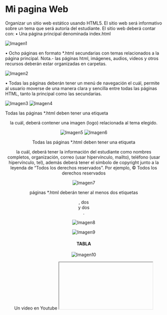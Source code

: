 # Mi pagina Web

Organizar un sitio web estático usando HTML5. El sitio web será informativo sobre un tema que será autoría del estudiante. El sitio web deberá contar con:   • Una página principal denominada index.html   

![Imagen1](https://user-images.githubusercontent.com/49033433/116831183-6b04d680-ab73-11eb-9b49-e70eb2a7b81b.jpg)

•	Ocho páginas en formato *.html secundarias con temas relacionados a la página principal. Nota.- las páginas html, imágenes, audios, videos y otros recursos deberán estar organizadas en carpetas.   

![Imagen2](https://user-images.githubusercontent.com/49033433/116831348-5117c380-ab74-11eb-9c8d-9a1d67e31713.jpg)

•	Todas las páginas deberán tener un menú de navegación el cuál, permite al usuario moverse de una manera clara y sencilla entre todas las páginas HTML, tanto la principal como las secundarias.   

![Imagen3](https://user-images.githubusercontent.com/49033433/116831331-275e9c80-ab74-11eb-9ff0-5692376ceffb.jpg)
![Imagen4](https://user-images.githubusercontent.com/49033433/116831329-26c60600-ab74-11eb-8651-80e09b417f9f.jpg)

Todas las páginas *.html deben tener una etiqueta <header> la cuál, deberá contener una imagen (logo) relacionada al tema elegido.   

![Imagen5](https://user-images.githubusercontent.com/49033433/116831390-a94ec580-ab74-11eb-8e62-095d80e2b973.jpg)
![Imagen6](https://user-images.githubusercontent.com/49033433/116831394-abb11f80-ab74-11eb-8688-5dfb1c4ac427.jpg)

Todas las páginas *.html deben tener una etiqueta <footer> la cuál, deberá tener la información del estudiante como nombres completos, organización, correo (usar hipervínculo, mailto), teléfono (usar hipervínculo, tel), además deberá tener el símbolo de copyright junto a la leyenda de “Todos los derechos reservados”. Por ejemplo, © Todos los derechos reservados  

![Imagen7](https://user-images.githubusercontent.com/49033433/116831432-fc287d00-ab74-11eb-9fff-dc2acdc49b82.jpg)

páginas *.html deberán tener al menos dos etiquetas <section>, dos <article> y dos <aside>.  
  
![Imagen8](https://user-images.githubusercontent.com/49033433/116831449-16faf180-ab75-11eb-8671-f52c228a73d2.png)

![Imagen9](https://user-images.githubusercontent.com/49033433/116831452-195d4b80-ab75-11eb-9414-58d1ccd33a2b.png)

# TABLA

![Imagen10](https://user-images.githubusercontent.com/49033433/116831492-575a6f80-ab75-11eb-9bdb-875a46f07678.jpg)

Un video en Youtube <iframe>.
  
![Imagen12](https://user-images.githubusercontent.com/49033433/116831565-d354b780-ab75-11eb-83ea-ebcd5a638506.jpg)
![Imagen11](https://user-images.githubusercontent.com/49033433/116831566-d3ed4e00-ab75-11eb-9481-03d35b4b245d.jpg)

Un video con etiqueta <video>.

![Imagen13](https://user-images.githubusercontent.com/49033433/116831601-072fdd00-ab76-11eb-9696-e3b2b315da64.jpg)
![Imagen14](https://user-images.githubusercontent.com/49033433/116831602-08f9a080-ab76-11eb-8b19-72bf3ce64b53.jpg)

Un audio con la etiqueta <audio>.  
  
![Imagen15](https://user-images.githubusercontent.com/49033433/116831638-35152180-ab76-11eb-88e7-b9a7c0c33ee4.jpg)
![Imagen16](https://user-images.githubusercontent.com/49033433/116831640-36464e80-ab76-11eb-8bdd-91421aca0dc1.jpg)

Manejar listas ordenadas o desordenadas con al menos cinco ítems.  

![Imagen17](https://user-images.githubusercontent.com/49033433/116831692-74dc0900-ab76-11eb-92d3-60553ac7dfeb.jpg)
![Imagen18](https://user-images.githubusercontent.com/49033433/116831695-773e6300-ab76-11eb-8fe2-e7d3ae48bfb5.jpg)

Tener al menos cinco etiquetas de texto que se encuentran en la figura 116 del texto guía de la asignatura

![Imagen19](https://user-images.githubusercontent.com/49033433/116831743-bec4ef00-ab76-11eb-8af9-789d8c781885.jpg)
# Imagenes en una carpeta
![Imagen20](https://user-images.githubusercontent.com/49033433/116831779-f469d800-ab76-11eb-938d-3e1d508506e7.jpg)
# DISEÑO CSS

![Imagen21](https://user-images.githubusercontent.com/49033433/116831814-43177200-ab77-11eb-81ad-166d39fa4371.jpg)

Se pide utilizar, en al menos una página HTML, un diseño a dos columnas con cabecera y pie de página, como el que se muestra en la Figura 2. Así, como también se recomienda utilizar, en al menos una página HTML, un diseño a tres columnas con cabecera y pie de página como se muestra en la Figura 3. En ambos casos se pide tomar como base la pagina home.  

![Imagen22](https://user-images.githubusercontent.com/49033433/116831839-5f1b1380-ab77-11eb-843a-e5f145cb3199.jpg)
![Imagen23](https://user-images.githubusercontent.com/49033433/116831845-65a98b00-ab77-11eb-8a89-35c7eaaeaeed.jpg)

![Imagen24](https://user-images.githubusercontent.com/49033433/116831883-ad301700-ab77-11eb-8ad8-958387b2036e.jpg)
![Imagen25](https://user-images.githubusercontent.com/49033433/116831884-af927100-ab77-11eb-8068-98de7fa99cc0.jpg)

De igual manera, se pide crear una nueva página HTML, en donde, se muestre un formulario de contacto o crear cuenta que tenga campos como: nombre, mensaje y botón para enviar. Como se muestra en la Figura 4.  

![Imagen26](https://user-images.githubusercontent.com/49033433/116831915-cf299980-ab77-11eb-913b-443fda42e40d.jpg)
